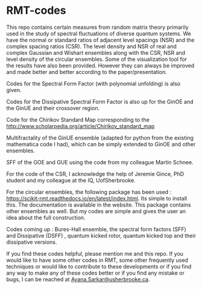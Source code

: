 # RMT-codes
This repo contains certain measures from random matrix theory primarily used in the study of spectral fluctuations of diverse quantum systems.
We have the normal or standard ratios of adjacent level spacings (NSR) and the complex spacing ratios (CSR). The level density and NSR of real and complex Gaussian and Wishart ensembles along with the CSR, NSR and level density of the circular ensembles. Some of the visualization tool for the results have also been provided. However they can always be improved and made better and better according to the paper/presentation. 

Codes for the Spectral Form Factor (with polynomial unfolding) is also given. 

Codes for the Dissipative Spectral Form Factor is also up for the GinOE and the GinUE and their crossover region. 

Code for the Chirikov Standard Map corresponding to the http://www.scholarpedia.org/article/Chirikov_standard_map

Multifractality of the GinUE ensemble (adapted for python from the existing mathematica code I had), which can be simply extended to GinOE and other ensembles. 

SFF of the GOE and GUE using the code from my colleague Martin Schnee. 

For the code of the CSR, I acknowledge the help of Jeremie Gince, PhD student and my colleague at the IQ, UofSherbrooke.

For the circular ensembles, the following package has been used :  https://scikit-rmt.readthedocs.io/en/latest/index.html. Its simple to install this. The documentation is available in the website. This package contains other ensembles as well. But my codes are simple and gives the user an idea about the full construction. 

Codes coming up : Bures-Hall ensemble, the spectral form factors (SFF) and Dissipative (DSFF) , quantum kicked rotor, quantum kicked top and their dissipative versions. 

If you find these codes helpful, please mention me and this repo. If you would like to have some other codes in RMT, some other frequently used techniques or would like to contribute to these developments or if you find any way to make any of these codes better or if you find any mistake or bugs, I can be reached at Ayana.Sarkar@usherbrooke.ca. 

